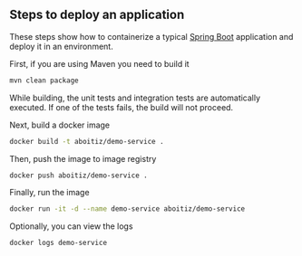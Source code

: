 ## Steps to deploy an application

These steps show how to containerize a typical [Spring Boot](https://spring.io/projects/spring-boot) application and deploy it in an environment.

First, if you are using Maven you need to build it

```bash
mvn clean package
```

While building, the unit tests and integration tests are automatically executed. If one of the tests fails, the build will not proceed.



Next, build a docker image

```bash
docker build -t aboitiz/demo-service .
```


Then, push the image to image registry

```bash
docker push aboitiz/demo-service .
```


Finally, run the image
```bash
docker run -it -d --name demo-service aboitiz/demo-service
```


Optionally, you can view the logs
```bash
docker logs demo-service
```
